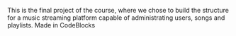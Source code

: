 This is the final project of the course, where we chose to build the structure for a music streaming platform capable of administrating users, songs and playlists.
Made in CodeBlocks
